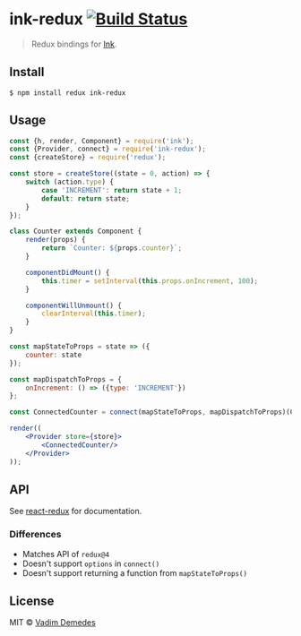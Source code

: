 # ink-redux [![Build Status](https://travis-ci.org/vadimdemedes/ink-redux.svg?branch=master)](https://travis-ci.org/vadimdemedes/ink-redux)

> Redux bindings for [Ink](https://github.com/vadimdemedes/ink).


## Install

```
$ npm install redux ink-redux
```


## Usage

```jsx
const {h, render, Component} = require('ink');
const {Provider, connect} = require('ink-redux');
const {createStore} = require('redux');

const store = createStore((state = 0, action) => {
	switch (action.type) {
		case 'INCREMENT': return state + 1;
		default: return state;
	}
});

class Counter extends Component {
	render(props) {
		return `Counter: ${props.counter}`;
	}

	componentDidMount() {
		this.timer = setInterval(this.props.onIncrement, 100);
	}

	componentWillUnmount() {
		clearInterval(this.timer);
	}
}

const mapStateToProps = state => ({
	counter: state
});

const mapDispatchToProps = {
	onIncrement: () => ({type: 'INCREMENT'})
};

const ConnectedCounter = connect(mapStateToProps, mapDispatchToProps)(Counter);

render((
	<Provider store={store}>
		<ConnectedCounter/>
	</Provider>
));
```


## API

See [react-redux](https://github.com/reactjs/react-redux) for documentation.

### Differences

- Matches API of `redux@4`
- Doesn't support `options` in `connect()`
- Doesn't support returning a function from `mapStateToProps()`


## License

MIT © [Vadim Demedes](https://github.com/vadimdemedes)
